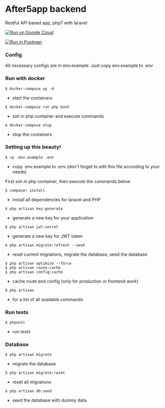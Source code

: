 # After5app backend
Restful API based app, php7 with laravel

[![Run on Google Cloud](https://deploy.cloud.run/button.svg)](https://deploy.cloud.run)

[![Run in Postman](https://run.pstmn.io/button.svg)](https://app.getpostman.com/run-collection/5b553a5fdab9037961dd)

### Config
All necessary configs are in env.example. Just copy env.example to .env

### Run with docker

```
$ docker-compose up -d
```
- start the containers

```
$ docker-compose run php bash
```
- ssh in php container and execute commands

```
$ docker-compose stop
```
- stop the containers


### Setting up this beauty!

```
$ cp .env.example .env
```
- copy .env.example to .env (don't forget to edit this file according to your needs)

First ssh in php container, then execute the commands below

```
$ composer install
```
- install all dependencies for laravel and PHP

```
$ php artisan key:generate
```
- generate a new key for your application

```
$ php artisan jwt:secret
```
- generate a new key for JWT token

```
$ php artisan migrate:refresh --seed
```
- reset current migrations, migrate the database, seed the database

```
$ php artisan optimize --force
$ php artisan route:cache
$ php artisan config:cache
```
- cache route and config (only for production or frontend work)

```
$ php artisan
```
- for a list of all available commands

### Run tests ###

```
$ phpunit
```
- run tests

### Database ###

```
$ php artisan migrate
```
- migrate the database

```
$ php artisan migrate:reset
```
- reset all migrations

```
$ php artisan db:seed
```
- seed the database with dummy data
